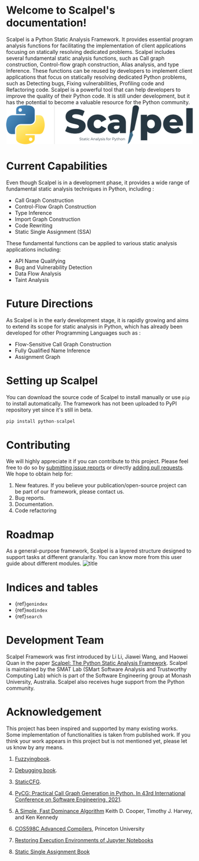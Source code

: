 
# Welcome to Scalpel's documentation!

Scalpel is a Python Static Analysis Framework. It provides essential program analysis functions for facilitating the implementation of client applications focusing on statically resolving dedicated problems. Scalpel includes several fundamental static analysis functions, such as Call graph construction, Control-flow graph construction, Alias analysis, and type Inference.
These functions can be reused by developers to implement client applications that focus on statically resolving dedicated Python problems, such as Detecting bugs, Fixing vulnerabilities, Profiling code and Refactoring code.
Scalpel is a powerful tool that can help developers to improve the quality of their Python code. It is still under development, but it has the potential to become a valuable resource for the Python community. 
<img src="https://github.com/SMAT-Lab/Scalpel/blob/main/docs/source/_static/resources/Scalpel.svg" width="550">

# Current Capabilities
Even though Scalpel is in a development phase, it provides a wide range of fundamental static analysis techniques in Python, including : 
- Call Graph Construction
- Control-Flow Graph Construction
- Type Inference
- Import Graph Construction
- Code Rewriting
- Static Single Assignment (SSA)

These fundamental functions can be applied to various static analysis applications including:
- API Name Qualifying
- Bug and Vulnerability Detection
- Data Flow Analysis
- Taint Analysis


# Future Directions
As Scalpel is in the early development stage, it is rapidly growing and aims to extend its scope for static analysis in Python, which has already been developed for other Programming Languages such as :
- Flow-Sensitive Call Graph Construction
- Fully Qualified Name Inference
- Assignment Graph


# Setting up Scalpel

You can download the source code of Scalpel to install manually or use `pip` to install automatically.
The framework has not been uploaded to PyPI repository yet since it's still in beta.

```python
pip install python-scalpel
```


# Contributing
We will highly appreciate it if you can contribute to this project. Please feel free to do so by [submitting issue reports](https://github.com/SMAT-Lab/Scalpel/issues) or directly [adding pull requests](https://github.com/SMAT-Lab/Scalpel/pulls). We hope to obtain help for:
1. New features. If you believe your publication/open-source project can be part of our framework, please contact us.
2. Bug reports.
3. Documentation.
4. Code refactoring

# Roadmap
As a general-purpose framework, Scalpel is a layered structure designed to support tasks at different granularity. You can know more from this user guide about different modules.
![title](https://lucid.app/publicSegments/view/079f413f-8fd5-4c4f-9ad2-1a3cad30583d/image.png)


# Indices and tables

* {ref}`genindex`
* {ref}`modindex`
* {ref}`search`


# Development Team
Scalpel Framework was first introduced by Li Li,  Jiawei Wang, and  Haowei Quan in the paper [Scalpel: The Python Static Analysis Framework](https://arxiv.org/abs/2202.11840). Scalpel is maintained by the SMAT Lab (SMart Software Analysis and Trustworthy Computing Lab) which is part of the Software Engineering group at Monash University, Australia. Scalpel also receives huge support from the Python community.

# Acknowledgement

This project has been inspired and supported by many existing works. Some implementation of functionalities is taken from published work. If you think your work appears in this project but is not mentioned yet, please let us know by any means. 

1. [Fuzzyingbook](https://www.fuzzingbook.org/).

2. [Debugging book](https://www.debuggingbook.org/).

3. [StaticCFG](https://github.com/coetaur0/staticfg).

4. [PyCG: Practical Call Graph Generation in Python. In 43rd International Conference on Software Engineering, 2021](https://vitsalis.com/papers/pycg.pdf). 
5. [A Simple, Fast Dominance Algorithm](https://www.cs.rice.edu/~keith/EMBED/dom.pdf) Keith D. Cooper, Timothy J. Harvey, and Ken Kennedy
6. [COS598C Advanced Compilers](https://www.cs.princeton.edu/courses/archive/spr04/cos598C/lectures/02-ControlFlow.pdf), Princeton University
7. [Restoring Execution Environments of Jupyter Notebooks](https://arxiv.org/ftp/arxiv/papers/2103/2103.02959.pdf)
8. [Static Single Assignment Book](https://compilers.cs.uni-saarland.de/papers/bbhlmz13cc.pdf)

